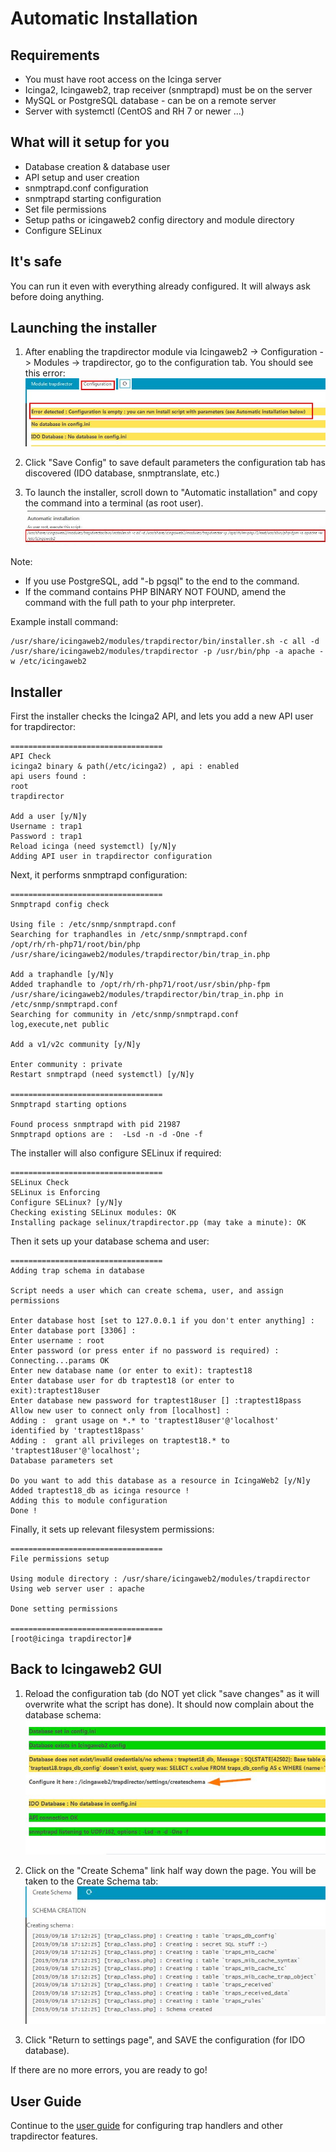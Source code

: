 Automatic Installation
===============

Requirements
---------------

* You must have root access on the Icinga server
* Icinga2, Icingaweb2, trap receiver (snmptrapd) must be on the server
* MySQL or PostgreSQL database - can be on a remote server
* Server with systemctl (CentOS and RH 7 or newer ...)


What will it setup for you
---------------

* Database creation & database user
* API setup and user creation
* snmptrapd.conf configuration
* snmptrapd starting configuration
* Set file permissions
* Setup paths or icingaweb2 config directory and module directory
* Configure SELinux

It's safe
---------------

You can run it even with everything already configured. It will always ask before doing anything.

Launching the installer
---------------

1. After enabling the trapdirector module via Icingaweb2 -> Configuration -> Modules -> trapdirector, go to the configuration tab. You should see this error: 
![install-1](img/install-auto-1.jpg)

1. Click "Save Config" to save default parameters the configuration tab has discovered (IDO database, snmptranslate, etc.)

1. To launch the installer, scroll down to "Automatic installation" and copy the command into a terminal (as root user).
![install-3](img/install-auto-3.jpg)


Note:
- If you use PostgreSQL, add "-b pgsql" to the end to the command.
- If the command contains PHP BINARY NOT FOUND, amend the command with the full path to your php interpreter.

Example install command:
```
/usr/share/icingaweb2/modules/trapdirector/bin/installer.sh -c all -d /usr/share/icingaweb2/modules/trapdirector -p /usr/bin/php -a apache -w /etc/icingaweb2
```

Installer
---------------

First the installer checks the Icinga2 API, and lets you add a new API user for trapdirector: 

```
==================================
API Check
icinga2 binary & path(/etc/icinga2) , api : enabled
api users found :
root
trapdirector

Add a user [y/N]y
Username : trap1
Password : trap1
Reload icinga (need systemctl) [y/N]y
Adding API user in trapdirector configuration

```

Next, it performs snmptrapd configuration:

```
==================================
Snmptrapd config check

Using file : /etc/snmp/snmptrapd.conf
Searching for traphandles in /etc/snmp/snmptrapd.conf
/opt/rh/rh-php71/root/bin/php /usr/share/icingaweb2/modules/trapdirector/bin/trap_in.php

Add a traphandle [y/N]y
Added traphandle to /opt/rh/rh-php71/root/usr/sbin/php-fpm /usr/share/icingaweb2/modules/trapdirector/bin/trap_in.php in /etc/snmp/snmptrapd.conf
Searching for community in /etc/snmp/snmptrapd.conf
log,execute,net public

Add a v1/v2c community [y/N]y

Enter community : private
Restart snmptrapd (need systemctl) [y/N]y

==================================
Snmptrapd starting options

Found process snmptrapd with pid 21987
Snmptrapd options are :  -Lsd -n -d -One -f
```

The installer will also configure SELinux if required:

```
==================================
SELinux Check
SELinux is Enforcing
Configure SELinux? [y/N]y
Checking existing SELinux modules: OK
Installing package selinux/trapdirector.pp (may take a minute): OK
```

Then it sets up your database schema and user:

```
==================================
Adding trap schema in database

Script needs a user which can create schema, user, and assign permissions

Enter database host [set to 127.0.0.1 if you don't enter anything] :
Enter database port [3306] :
Enter username : root
Enter password (or press enter if no password is required) :
Connecting...params OK
Enter new database name (or enter to exit): traptest18
Enter database user for db traptest18 (or enter to exit):traptest18user
Enter database new password for traptest18user [] :traptest18pass
Allow new user to connect only from [localhost] :
Adding :  grant usage on *.* to 'traptest18user'@'localhost' identified by 'traptest18pass'
Adding :  grant all privileges on traptest18.* to 'traptest18user'@'localhost';
Database parameters set

Do you want to add this database as a resource in IcingaWeb2 [y/N]y
Added traptest18_db as icinga resource !
Adding this to module configuration
Done !
```

Finally, it sets up relevant filesystem permissions:

```
==================================
File permissions setup

Using module directory : /usr/share/icingaweb2/modules/trapdirector
Using web server user : apache

Done setting permissions

==================================
[root@icinga trapdirector]#
```

Back to Icingaweb2 GUI
---------------

1. Reload the configuration tab (do NOT yet click "save changes" as it will overwrite what the script has done). It should now complain about the database schema: 
![install-5](img/install-auto-5.jpg)

1. Click on the "Create Schema" link half way down the page. You will be taken to the Create Schema tab: 
![install-7](img/install-auto-7.jpg)

1. Click "Return to settings page", and SAVE the configuration (for IDO database).

If there are no more errors, you are ready to go!


User Guide
------------------------
Continue to the [user guide](02-userguide.md) for configuring trap handlers and other trapdirector features.

